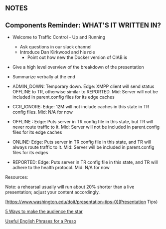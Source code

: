 ## NOTES

## Components Reminder: WHAT'S IT WRITTEN IN?

* Welcome to Traffic Control - Up and Running
  * Ask questions in our slack channel
  * Introduce Dan Kirkwood and his role
    * Point out how new the Docker version of CIAB is
* Give a high level overview of the breakdown of the presentation

* Summarize verbally at the end


* ADMIN_DOWN: Temporary down. Edge: XMPP client will send status OFFLINE to TR, otherwise similar to REPORTED. Mid: Server will not be included in parent.config files for its edge caches
* CCR_IGNORE: Edge: 12M will not include caches in this state in TR config files. Mid: N\/A for now
* OFFLINE : Edge: Puts server in TR config file in this state, but TR will never route traffic to it. Mid: Server will not be included in parent.config files for its edge caches
* ONLINE: Edge: Puts server in TR config file in this state, and TR will always route traffic to it. Mid: Server will be included in parent.config files for its edges
* REPORTED: Edge: Puts server in TR config file in this state, and TR will adhere to the health protocol. Mid: N\/A for now

Resources: 

Note: a rehearsal usually will run about 20% shorter than a live presentation; adjust your content accordingly.

[https://www.washington.edu/doit/presentation-tips-0](Presentation Tips)

[5 Ways to make the audience the star](https://www.fastcompany.com/3041558/5-ways-to-make-the-audience-the-star-of-your-presentation)

[Useful English Phrases for a Preso](https://www.topcorrect.com/blog/useful-english-phrases-for-a-presentation)
